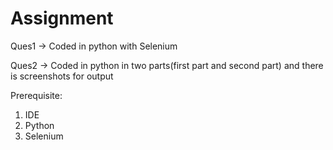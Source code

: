 # Assignment


Ques1 -> Coded in python with Selenium

Ques2 -> Coded in python in two parts(first part and second part) and there is screenshots for output


Prerequisite:
1. IDE
2. Python
3. Selenium




